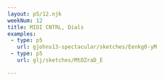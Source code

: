 ```yaml
---
layout: p5/12.njk
weekNum: 12
title: MIDI CNTRL, Dials 
examples: 
 - type: p5
   url: gjohns13-spectacular/sketches/Eenkg0-yM
 - type: p5
   url: glj/sketches/MtDZraD_E 

---
```

